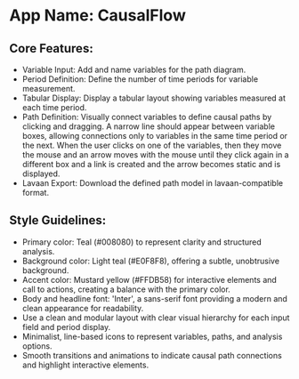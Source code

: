 # **App Name**: CausalFlow

## Core Features:

- Variable Input: Add and name variables for the path diagram.
- Period Definition: Define the number of time periods for variable measurement.
- Tabular Display: Display a tabular layout showing variables measured at each time period.
- Path Definition: Visually connect variables to define causal paths by clicking and dragging. A narrow line should appear between variable boxes, allowing connections only to variables in the same time period or the next. When the user clicks on one of the variables, then they move the mouse and an arrow moves with the mouse until they click again in a different box and a link is created and the arrow becomes static and is displayed.
- Lavaan Export: Download the defined path model in lavaan-compatible format.

## Style Guidelines:

- Primary color: Teal (#008080) to represent clarity and structured analysis.
- Background color: Light teal (#E0F8F8), offering a subtle, unobtrusive background.
- Accent color: Mustard yellow (#FFDB58) for interactive elements and call to actions, creating a balance with the primary color.
- Body and headline font: 'Inter', a sans-serif font providing a modern and clean appearance for readability.
- Use a clean and modular layout with clear visual hierarchy for each input field and period display.
- Minimalist, line-based icons to represent variables, paths, and analysis options.
- Smooth transitions and animations to indicate causal path connections and highlight interactive elements.
